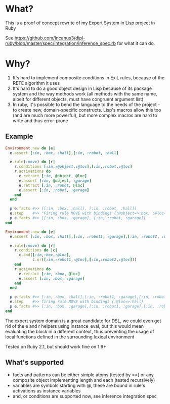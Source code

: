 # What?
This is a proof of concept rewrite of my Expert System in Lisp project in Ruby

See https://github.com/Incanus3/dipl-ruby/blob/master/spec/integration/inference_spec.rb for what it can do.

# Why?
1. It's hard to implement composite conditions in ExiL rules, because of the
   RETE algorithm it uses
2. It's hard to do a good object design in Lisp because of its package system
   and the way methods work (all methods with the same name, albeit for
   different objects, must have congruent argument list)
3. In ruby, it's possible to bend the language to the needs of the project - to
   create new, domain-specific constructs. Lisp's macros allow this too (and are
   much more powerful), but more complex macros are hard to write and thus
   error-prone

## Example
```ruby
Environment.new do |e|
  e.assert [:in, :box, :hall],[:in, :robot, :hall]

  e.rule(:move) do |r|
    r.conditions [:in,:@object,:@loc],[:in,:robot,:@loc]
    r.activations do
      e.retract [:in, @object, @loc]
      e.assert [:in, @object, :garage]
      e.retract [:in, :robot, @loc]
      e.assert [:in, :robot, :garage]
    end
  end

  p e.facts #>> [[:in, :box, :hall], [:in, :robot, :hall]]
  e.step    #>> "Firing rule MOVE with bindings {:@object=>:box, :@loc=>:hall}"
  p e.facts #>> [[:in, :box, :garage], [:in, :robot, :garage]]
end

Environment.new do |e|
  e.assert [:in, :box, :hall],[:in, :robot1, :garage],[:in, :robot2, :hall]

  e.rule(:move) do |r|
    r.conditions do |c|
      c.and([:in,:box,:@loc],
            c.or([:in,:robot1,:@loc],[:in,:robot2,:@loc]))
    end
    r.activations do
      e.retract [:in, :box, @loc]
      e.assert [:in, :box, :garage]
    end
  end

  p e.facts #>> [:in, :box, :hall],[:in, :robot1, :garage],[:in, :robot2, :hall]
  e.step    #>> firing rule MOVE with bindings {:@loc=>:hall}
  p e.facts #>> [:in, :box, :garage],[:in, :robot1, :garage],[:in, :robot2, :hall]
end
```

The expert system domain is a great candidate for DSL, we could even get rid of the
e and r helpers using instance_eval, but this would mean evaluating the block in
a different context, thus preventing the usage of local functions defined in the
surrounding lexical environment

Tested on Ruby 2.1, but should work fine on 1.9+

## What's supported
- facts and patterns can be either simple atoms (tested by ==) or any composite
  object implementing length and each (tested recursively)
- variables are symbols starting with @, these are bound in rule's activations
  as instance variables
- and, or conditions are supported now, see inference integration spec
